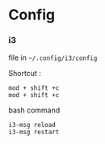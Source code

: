# Config

### i3
file in `~/.config/i3/config`

Shortcut :
```
mod + shift +c
mod + shift +c
```

bash command
```
i3-msg reload
i3-msg restart
```
